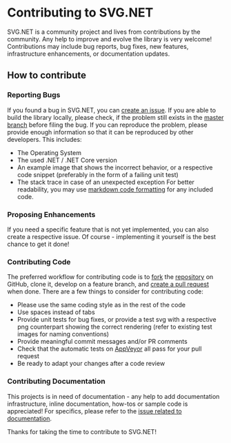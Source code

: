 # Contributing to SVG.NET

SVG.NET is a community project and lives from contributions by the community.
Any help to improve and evolve the library is very welcome! 
Contributions may include bug reports, bug fixes, new features, infrastructure enhancements, or 
documentation updates.

## How to contribute

### Reporting Bugs

If you found a bug in SVG.NET, you can [create an issue](https://help.github.com/articles/creating-an-issue/).
If you are able to build the library locally, please check, if the problem still exists in the
[master branch](https://github.com/vvvv/SVG) before filing the bug. 
If you can reproduce the problem, please provide enough information so that it can be reproduced by other developers.
This includes:
  * The Operating System
  * The used .NET / .NET Core version
  * An example image that shows the incorrect behavior, or a respective code snippet (preferably in the form of a failing unit test)
  * The stack trace in case of an unexpected exception
For better readability, you may use [markdown code formatting](https://help.github.com/articles/creating-and-highlighting-code-blocks/) for any included code.

### Proposing Enhancements

If you need a specific feature that is not yet implemented, you can also create a respective issue. 
Of course - implementing it yourself is the best chance to get it done! 

### Contributing Code

The preferred workflow for contributing code is to 
[fork](https://help.github.com/articles/fork-a-repo/) the [repository](https://github.com/vvvv/SVG) on GitHub, clone it, 
develop on a feature branch, and [create a pull request](https://help.github.com/articles/creating-a-pull-request-from-a-fork) when done.
There are a few things to consider for contributing code:
  * Please use the same coding style as in the rest of the code
  * Use spaces instead of tabs
  * Provide unit tests for bug fixes, or provide a test svg with a respective png counterpart showing the correct rendering 
    (refer to existing test images for naming conventions) 
  * Provide meaningful commit messages and/or PR comments
  * Check that the automatic tests on [AppVeyor](https://ci.appveyor.com/project/tebjan/svg) all pass for your pull request
  * Be ready to adapt your changes after a code review 
  
### Contributing Documentation

This projects is in need of documentation - any help to add documentation infrastructure, 
inline documentation, how-tos or sample code is appreciated!
For specifics, please refer to the [issue related to documentation](https://github.com/vvvv/SVG/issues/401).

Thanks for taking the time to contribute to SVG.NET!
